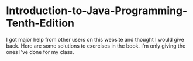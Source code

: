 # Introduction-to-Java-Programming-Tenth-Edition
I got major help from other users on this website and thought I would give back. Here are some solutions to exercises in the book. I'm only giving the ones I've done for my class.
